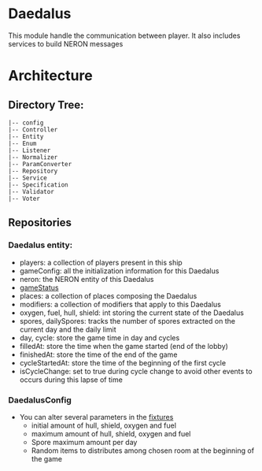 # Daedalus
This module handle the communication between player.
It also includes services to build NERON messages

# Architecture 

## Directory Tree:
    |-- config
    |-- Controller
    |-- Entity
    |-- Enum
    |-- Listener
    |-- Normalizer
    |-- ParamConverter
    |-- Repository
    |-- Service
    |-- Specification
    |-- Validator
    |-- Voter

## Repositories

### Daedalus entity:
  - players: a collection of players present in this ship
  - gameConfig: all the initialization information for this Daedalus
  - neron: the NERON entity of this Daedalus
  - [gameStatus](../Game/Enum/GameStatusEnum.php)
  - places: a collection of places composing the Daedalus
  - modifiers: a collection of modifiers that apply to this Daedalus
  - oxygen, fuel, hull, shield: int storing the current state of the Daedalus
  - spores, dailySpores: tracks the number of spores extracted on the current day and the daily limit
  - day, cycle: store the game time in day and cycles
  - filledAt: store the time when the game started (end of the lobby)
  - finishedAt: store the time of the end of the game
  - cycleStartedAt: store the time of the beginning of the first cycle
  - isCycleChange: set to true during cycle change to avoid other events to occurs during this lapse of time

### DaedalusConfig
- You can alter several parameters in the [fixtures](./DataFixtures/DaedalusConfigFixtures.php)
  - initial amount of hull, shield, oxygen and fuel
  - maximum amount of hull, shield, oxygen and fuel
  - Spore maximum amount per day
  - Random items to distributes among chosen room at the beginning of the game

